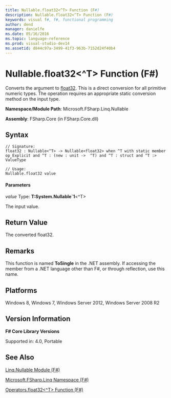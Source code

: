 ```yaml
---
title: Nullable.float32<^T> Function (F#)
description: Nullable.float32<^T> Function (F#)
keywords: visual f#, f#, functional programming
author: dend
manager: danielfe
ms.date: 05/16/2016
ms.topic: language-reference
ms.prod: visual-studio-dev14
ms.assetid: d844c97a-3499-41f3-963b-7152d24f40b4 
---
```


# Nullable.float32<^T> Function (F#)

Converts the argument to [float32](http://msdn.microsoft.com/en-us/library/9bf674b5-ea9a-4b08-ad42-4da313b6ebf0). This is a direct conversion for all primitive numeric types. The operation requires an appropriate static conversion method on the input type.

**Namespace/Module Path**: Microsoft.FSharp.Linq.Nullable

**Assembly**: FSharp.Core (in FSharp.Core.dll)


## Syntax

```
// Signature:
float32 : Nullable<^T> -> Nullable<float32> when ^T with static member op_Explicit and ^T : (new : unit ->  ^T) and ^T : struct and ^T :> ValueType

// Usage:
Nullable.float32 value
```

#### Parameters
*value*
Type: **T:System.Nullable&#96;1**&lt;^T&gt;


The input value.




## Return Value
The converted float32.


## Remarks
This function is named **ToSingle** in the .NET assembly. If accessing the member from a .NET language other than F#, or through reflection, use this name.


## Platforms
Windows 8, Windows 7, Windows Server 2012, Windows Server 2008 R2


## Version Information
**F# Core Library Versions**

Supported in: 4.0, Portable




## See Also
[Linq.Nullable Module &#40;F&#35;&#41;](Linq.Nullable-Module-%5BFSharp%5D.md)

[Microsoft.FSharp.Linq Namespace &#40;F&#35;&#41;](Microsoft.FSharp.Linq-Namespace-%5BFSharp%5D.md)

[Operators.float32&#60;^T&#62; Function &#40;F&#35;&#41;](Operators.float32%5B%5ET%5D-Function-%5BFSharp%5D.md)


